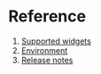 # Reference

1. [Supported widgets](../../docs/basic/supported-widgets.md)
1. [Environment](../../docs/reference/environment.md)
1. [Release notes](../../docs/reference/release-notes.md)
